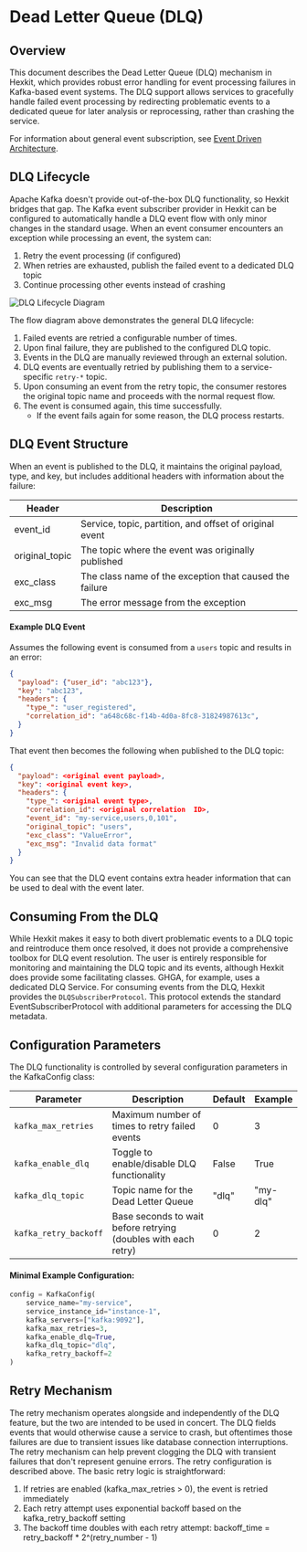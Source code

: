 <!--
 Copyright 2021 - 2025 Universität Tübingen, DKFZ, EMBL, and Universität zu Köln
 for the German Human Genome-Phenome Archive (GHGA)

 Licensed under the Apache License, Version 2.0 (the "License");
 you may not use this file except in compliance with the License.
 You may obtain a copy of the License at

     http://www.apache.org/licenses/LICENSE-2.0

 Unless required by applicable law or agreed to in writing, software
 distributed under the License is distributed on an "AS IS" BASIS,
 WITHOUT WARRANTIES OR CONDITIONS OF ANY KIND, either express or implied.
 See the License for the specific language governing permissions and
 limitations under the License.
-->
# Dead Letter Queue (DLQ)
## Overview
This document describes the Dead Letter Queue (DLQ) mechanism in Hexkit, which provides robust error handling for event processing failures in Kafka-based event systems. The DLQ support allows services to gracefully handle failed event processing by redirecting problematic events to a dedicated queue for later analysis or reprocessing, rather than crashing the service.

For information about general event subscription, see [Event Driven Architecture](./event_driven_arch.md).

## DLQ Lifecycle

Apache Kafka doesn't provide out-of-the-box DLQ functionality, so Hexkit bridges that gap. The Kafka event subscriber provider in Hexkit can be configured to automatically handle a DLQ event flow with only minor changes in the standard usage. When an event consumer encounters an exception while processing an event, the system can:

1. Retry the event processing (if configured)
2. When retries are exhausted, publish the failed event to a dedicated DLQ topic
3. Continue processing other events instead of crashing

![DLQ Lifecycle Diagram](../img/numbered_dlq_flow.png)

The flow diagram above demonstrates the general DLQ lifecycle:

1. Failed events are retried a configurable number of times.
2. Upon final failure, they are published to the configured DLQ topic.
3. Events in the DLQ are manually reviewed through an external solution.
4. DLQ events are eventually retried by publishing them to a service-specific `retry-*` topic.
5. Upon consuming an event from the retry topic, the consumer restores the original
topic name and proceeds with the normal request flow.
1. The event is consumed again, this time successfully.
   - If the event fails again for some reason, the DLQ process restarts.


## DLQ Event Structure

When an event is published to the DLQ, it maintains the original payload, type, and key, but includes additional headers with information about the failure:

| Header         | Description                                             |
|----------------|---------------------------------------------------------|
| event_id       | Service, topic, partition, and offset of original event |
| original_topic | The topic where the event was originally published      |
| exc_class      | The class name of the exception that caused the failure |
| exc_msg        | The error message from the exception                    |

#### Example DLQ Event

Assumes the following event is consumed from a `users` topic and results in an error:
```json
{
  "payload": {"user_id": "abc123"},
  "key": "abc123",
  "headers": {
    "type_": "user_registered",
    "correlation_id": "a648c68c-f14b-4d0a-8fc8-31824987613c",
  }
}
```

That event then becomes the following when published to the DLQ topic:
```json
{
  "payload": <original event payload>,
  "key": <original event key>,
  "headers": {
    "type_": <original event type>,
    "correlation_id": <original correlation  ID>,
    "event_id": "my-service,users,0,101",
    "original_topic": "users",
    "exc_class": "ValueError",
    "exc_msg": "Invalid data format"
  }
}
```

You can see that the DLQ event contains extra header information that can be used to
deal with the event later.

## Consuming From the DLQ

While Hexkit makes it easy to both divert problematic events to a DLQ topic and reintroduce them once resolved, it does not provide a comprehensive toolbox for DLQ event resolution. The user is entirely responsible for monitoring and maintaining the DLQ topic and its events, although Hexkit does provide some facilitating classes. GHGA, for example, uses a dedicated DLQ Service.
For consuming events from the DLQ, Hexkit provides the `DLQSubscriberProtocol`. This protocol extends the standard EventSubscriberProtocol with additional parameters for accessing the DLQ metadata.


## Configuration Parameters

The DLQ functionality is controlled by several configuration parameters in the KafkaConfig class:

| Parameter             | Description                                                    | Default | Example  |
|-----------------------|----------------------------------------------------------------|---------|----------|
| `kafka_max_retries`   | Maximum number of times to retry failed events                 | 0       | 3        |
| `kafka_enable_dlq`    | Toggle to enable/disable DLQ functionality                     | False   | True     |
| `kafka_dlq_topic`     | Topic name for the Dead Letter Queue                           | "dlq"   | "my-dlq" |
| `kafka_retry_backoff` | Base seconds to wait before retrying (doubles with each retry) | 0       | 2        |

#### Minimal Example Configuration:

```python
config = KafkaConfig(
    service_name="my-service",
    service_instance_id="instance-1",
    kafka_servers=["kafka:9092"],
    kafka_max_retries=3,
    kafka_enable_dlq=True,
    kafka_dlq_topic="dlq",
    kafka_retry_backoff=2
)
```

## Retry Mechanism

The retry mechanism operates alongside and independently of the DLQ feature, but the two are intended to be used in concert. The DLQ fields events that would otherwise cause a service to crash, but oftentimes those failures are due to transient issues like database connection interruptions. The retry mechanism can help prevent clogging the DLQ with transient failures that don't represent genuine
errors. The retry configuration is described above. The basic retry logic is straightforward:

1. If retries are enabled (kafka_max_retries > 0), the event is retried immediately
2. Each retry attempt uses exponential backoff based on the kafka_retry_backoff setting
3. The backoff time doubles with each retry attempt: backoff_time = retry_backoff * 2^(retry_number - 1)
